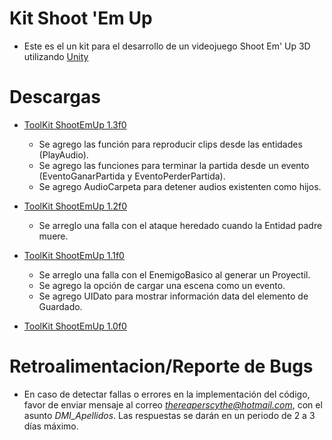 # Kit Shoot 'Em Up

- Este es el un kit para el desarrollo de un videojuego Shoot Em' Up 3D utilizando [Unity](https://unity.com/es)

# Descargas

- [ToolKit ShootEmUp 1.3f0](https://raw.githubusercontent.com/TheReaperScythe/Kit_ShootEmUp/master/Versiones/ToolKit_ShootEmUp_1_3f0.unitypackage)

  * Se agrego las función para reproducir clips desde las entidades (PlayAudio).
  * Se agrego las funciones para terminar la partida desde un evento (EventoGanarPartida y EventoPerderPartida).
  * Se agrego AudioCarpeta para detener audios existenten como hijos.

- [ToolKit ShootEmUp 1.2f0](https://raw.githubusercontent.com/TheReaperScythe/Kit_ShootEmUp/master/Versiones/ToolKit_ShootEmUp_1_2f0.unitypackage)

  * Se arreglo una falla con el ataque heredado cuando la Entidad padre muere.

- [ToolKit ShootEmUp 1.1f0](https://raw.githubusercontent.com/TheReaperScythe/Kit_ShootEmUp/master/Versiones/ToolKit_ShootEmUp_1_1f0.unitypackage)

  * Se arreglo una falla con el EnemigoBasico al generar un Proyectil.
  * Se agrego la opción de cargar una escena como un evento.
  * Se agrego UIDato para mostrar información data del elemento de Guardado.

- [ToolKit ShootEmUp 1.0f0](https://raw.githubusercontent.com/TheReaperScythe/Kit_ShootEmUp/master/Versiones/ToolKit_ShootEmUp_1_0f0.unitypackage)

# Retroalimentacion/Reporte de Bugs

- En caso de detectar fallas o errores en la implementación del código, favor de enviar mensaje al correo *thereaperscythe@hotmail.com*, con el asunto *DMI_Apellidos*. Las respuestas se darán en un periodo de 2 a 3 días máximo.
